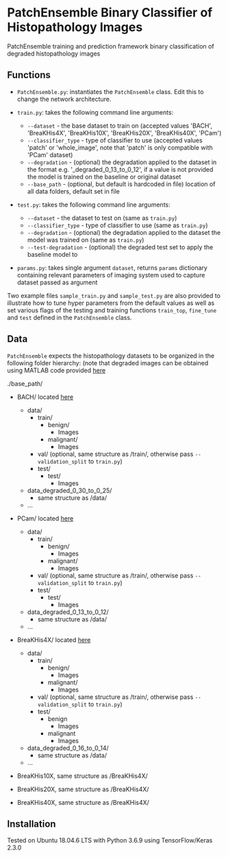 # PatchEnsemble Binary Classifier of Histopathology Images
PatchEnsemble training and prediction framework binary classification of degraded histopathology images

## Functions
* `PatchEnsemble.py`: instantiates the `PatchEnsemble` class. Edit this to change the network architecture.

* `train.py`: takes the following command line arguments:
	* `--dataset` - the base dataset to train on (accepted values 'BACH', 'BreaKHis4X', 'BreaKHis10X', 'BreaKHis20X', 'BreaKHis40X', 'PCam')
	* `--classifier_type` - type of classifier to use (accepted values 'patch' or 'whole_image', note that 'patch' is only compatible with 'PCam' dataset)
  * `--degradation` - (optional) the degradation applied to the dataset in the format e.g. '_degraded_0_13_to_0_12', if a value is not provided the model is trained on the baseline or original dataset
  * `--base_path` - (optional, but default is hardcoded in file) location of all data folders, default set in file

* `test.py`: takes the following command line arguments:
	* `--dataset` - the dataset to test on (same as `train.py`)
	* `--classifier_type` - type of classifier to use (same as `train.py`)
	* `--degradation` - (optional) the degradation applied to the dataset the model was trained on (same as `train.py`)
	* `--test-degradation` - (optional) the degraded test set to apply the baseline model to

* `params.py`: takes single argument `dataset`, returns `params` dictionary containing relevant parameters of imaging system used to capture dataset passed as argument

Two example files `sample_train.py` and `sample_test.py` are also provided to illustrate how to tune hyper parameters from the default values as well as set various flags of the testing and training functions `train_top`, `fine_tune` and `test` defined in the `PatchEnsemble` class. 

## Data
`PatchEnsemble` expects the histopathology datasets to be organized in the following folder hierarchy: (note that degraded images can be obtained using MATLAB code provided [here](https://github.com/lydiazajiczek/Image-Degradation)

./base_path/
* BACH/ located [here](https://iciar2018-challenge.grand-challenge.org/)
  * data/
    * train/
      * benign/
        * Images 
      * malignant/
        * Images
    * val/ (optional, same structure as /train/, otherwise pass `--validation_split` to `train.py`)
    * test/
      * test/
        * Images 
  * data_degraded_0_30_to_0_25/
    * same structure as /data/
  * ... 

* PCam/ located [here](https://www.kaggle.com/c/histopathologic-cancer-detection)
  * data/
    * train/
      * benign/
        * Images 
      * malignant/
        * Images
    * val/ (optional, same structure as /train/, otherwise pass `--validation_split` to `train.py`)
    * test/
      * test/
        * Images 
  * data_degraded_0_13_to_0_12/
    * same structure as /data/
  * ... 
      
* BreaKHis4X/ located [here](https://web.inf.ufpr.br/vri/databases/breast-cancer-histopathological-database-breakhis/)
  * data/
    * train/
      * benign/
        * Images 
      * malignant/
        * Images
    * val/ (optional, same structure as /train/, otherwise pass `--validation_split` to `train.py`)
    * test/
      * benign
        * Images 
      * malignant
        * Images  
  * data_degraded_0_16_to_0_14/
    * same structure as /data/
  * ... 
  
* BreaKHis10X, same structure as /BreaKHis4X/

* BreaKHis20X, same structure as /BreaKHis4X/

* BreaKHis40X, same structure as /BreaKHis4X/

## Installation
Tested on Ubuntu 18.04.6 LTS with Python 3.6.9 using TensorFlow/Keras 2.3.0

